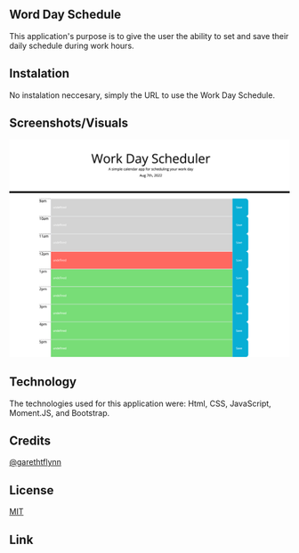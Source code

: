## Word Day Schedule 

This application's purpose is to give the user the ability to set and save their daily schedule during work hours. 

## Instalation 

No instalation neccesary, simply the URL to use the Work Day Schedule. 

## Screenshots/Visuals

![App Screenshot](/assets/workDaySched.png)

## Technology

The technologies used for this application were: Html, CSS, JavaScript, Moment.JS, and Bootstrap. 

## Credits

[@garethtflynn](https://www.github.com/garethtflynn)

## License 

[MIT](https://choosealicense.com/licenses/mit/)

## Link 

